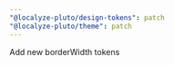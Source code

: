 ```yaml
---
"@localyze-pluto/design-tokens": patch
"@localyze-pluto/theme": patch
---
```


Add new borderWidth tokens
